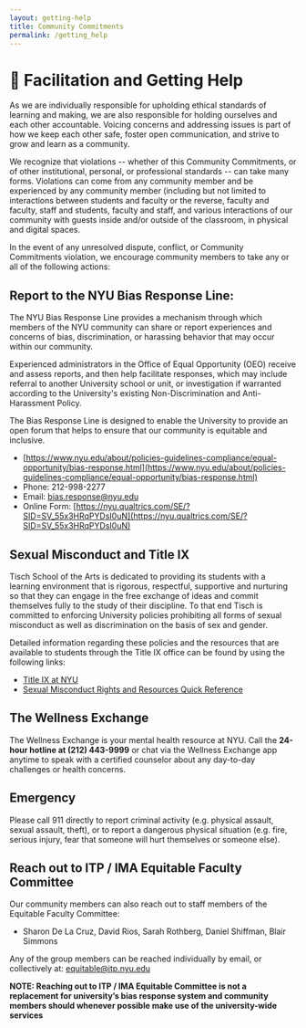 ```yaml
---
layout: getting-help
title: Community Commitments
permalink: /getting_help
---
```


# 💜 Facilitation and Getting Help

As we are individually responsible for upholding ethical standards of learning and making, we are also responsible for holding ourselves and each other accountable. Voicing concerns and addressing issues is part of how we keep each other safe, foster open communication, and strive to grow and learn as a community.

We recognize that violations -- whether of this Community Commitments, or of other institutional, personal, or professional standards -- can take many forms. Violations can come from any community member and be experienced by any community member (including but not limited to interactions between students and faculty or the reverse, faculty and faculty, staff and students, faculty and staff, and various interactions of our community with guests inside and/or outside of the classroom, in physical and digital spaces.

In the event of any unresolved dispute, conflict, or Community Commitments violation, we encourage community members to take any or all of the following actions:

## Report to the NYU Bias Response Line:

The NYU Bias Response Line provides a mechanism through which members of the NYU community can share or report experiences and concerns of bias, discrimination, or harassing behavior that may occur within our community.

Experienced administrators in the Office of Equal Opportunity (OEO) receive and assess reports, and then help facilitate responses, which may include referral to another University school or unit, or investigation if warranted according to the University's existing Non-Discrimination and Anti-Harassment Policy.

The Bias Response Line is designed to enable the University to provide an open forum that helps to ensure that our community is equitable and inclusive.

- [https://www.nyu.edu/about/policies-guidelines-compliance/equal-opportunity/bias-response.html](https://www.nyu.edu/about/policies-guidelines-compliance/equal-opportunity/bias-response.html)
- Phone: 212-998-2277
- Email: [bias.response@nyu.edu](mailto:bias.response@nyu.edu)
- Online Form: [https://nyu.qualtrics.com/SE/?SID=SV_55x3HRqPYDsI0uN](https://nyu.qualtrics.com/SE/?SID=SV_55x3HRqPYDsI0uN)

## Sexual Misconduct and Title IX

Tisch School of the Arts is dedicated to providing its students with a learning environment that is rigorous, respectful, supportive and nurturing so that they can engage in the free exchange of ideas and commit themselves fully to the study of their discipline. To that end Tisch is committed to enforcing University policies prohibiting all forms of sexual misconduct as well as discrimination on the basis of sex and gender.

Detailed information regarding these policies and the resources that are available to students through the Title IX office can be found by using the following links:

- [Title IX at NYU](https://www.nyu.edu/about/policies-guidelines-compliance/equal-opportunity/title9.html)
- [Sexual Misconduct Rights and Resources Quick Reference](https://www.nyu.edu/content/dam/nyu/equalOpp/documents/Quick%20Ref%20-%20Rights%20and%20Resources%20-%20Responding%20to%20Sexual%20Misconduct%20v.20170417.pdf)

## The Wellness Exchange

The Wellness Exchange is your mental health resource at NYU. Call the **24-hour hotline at (212) 443-9999** or chat via the Wellness Exchange app anytime to speak with a certified counselor about any day-to-day challenges or health concerns.

## Emergency

Please call 911 directly to report criminal activity (e.g. physical assault, sexual assault, theft), or to report a dangerous physical situation (e.g. fire, serious injury, fear that someone will hurt themselves or someone else).

## Reach out to ITP / IMA Equitable Faculty Committee

Our community members can also reach out to staff members of the Equitable Faculty Committee:

- Sharon De La Cruz, David Rios, Sarah Rothberg, Daniel Shiffman, Blair Simmons

Any of the group members can be reached individually by email, or collectively at: equitable@itp.nyu.edu

**NOTE: Reaching out to ITP / IMA Equitable Committee is not a replacement for university’s bias response system and community members should whenever possible make use of the university-wide services**
